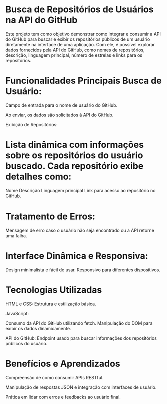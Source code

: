 
Busca de Repositórios de Usuários na API do GitHub
=

Este projeto tem como objetivo demonstrar como integrar e consumir a API do GitHub para buscar e exibir os repositórios públicos de um usuário diretamente na interface de uma aplicação. Com ele, é possível explorar dados fornecidos pela API do GitHub, como nomes de repositórios, descrição, linguagem principal, número de estrelas e links para os repositórios.

Funcionalidades Principais
Busca de Usuário:
=

Campo de entrada para o nome de usuário do GitHub.

Ao enviar, os dados são solicitados à API do GitHub.

Exibição de Repositórios:


Lista dinâmica com informações sobre os repositórios do usuário buscado.
Cada repositório exibe detalhes como:
=
Nome
Descrição
Linguagem principal
Link para acesso ao repositório no GitHub.

Tratamento de Erros:
=

Mensagem de erro caso o usuário não seja encontrado ou a API retorne uma falha.

Interface Dinâmica e Responsiva:
=

Design minimalista e fácil de usar.
Responsivo para diferentes dispositivos.

Tecnologias Utilizadas
=
HTML e CSS: Estrutura e estilização básica.

JavaScript:

Consumo da API do GitHub utilizando fetch.
Manipulação do DOM para exibir os dados dinamicamente.

API do GitHub: Endpoint usado para buscar informações dos repositórios públicos do usuário.

Benefícios e Aprendizados
=
Compreensão de como consumir APIs RESTful.

Manipulação de respostas JSON e integração com interfaces de usuário.

Prática em lidar com erros e feedbacks ao usuário final.
